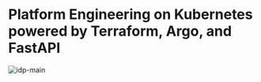 # Platform Engineering on Kubernetes powered by Terraform, Argo, and FastAPI
![idp-main](https://github.com/musana-engineering/idp/assets/151420844/19a68d9c-00f8-4bcd-a70e-ba57708ce776)
